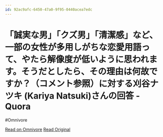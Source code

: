 ```yaml
---
id: 92ac9afc-6450-47a0-9f95-0440acea7edc
---
```


# 「誠実な男」「クズ男」「清潔感」など、一部の女性が多用しがちな恋愛用語って、やたら解像度が低いように思われます。そうだとしたら、その理由は何故ですか？（コメント参照）に対する刈谷ナツキ (Kariya Natsuki)さんの回答 - Quora
#Omnivore

[Read on Omnivore](https://omnivore.app/me/https-jp-quora-com-e-8-aa-a-0-e-5-ae-9-f-e-3-81-aa-e-7-94-b-7-e--19090d941f5)
[Read Original](https://jp.quora.com/%E8%AA%A0%E5%AE%9F%E3%81%AA%E7%94%B7-%E3%82%AF%E3%82%BA%E7%94%B7-%E6%B8%85%E6%BD%94%E6%84%9F-%E3%81%AA%E3%81%A9-%E4%B8%80%E9%83%A8%E3%81%AE%E5%A5%B3%E6%80%A7%E3%81%8C%E5%A4%9A%E7%94%A8%E3%81%97%E3%81%8C%E3%81%A1/answers/1477743770461131?ch=17&oid=1477743770461131&share=9b3e0d3d&srid=xumgT&target_type=answer)

